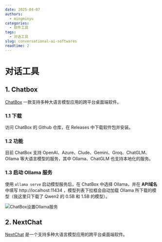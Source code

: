```yaml
---
date: 2025-04-07
authors:
  - mingminyu
categories:
  - 软件工具
tags:
  - 对话工具
slug: conversational-ai-softwares
readtime: 2
---
```


# 对话工具

## 1. Chatbox

[ChatBox](https://github.com/Bin-Huang/chatbox/releases) 一款支持多种大语言模型应用的跨平台桌面端软件。

<!-- more -->

### 1.1 下载

访问 ChatBox 的 Github 仓库，在 Releases 中下载软件包并安装。

### 1.2 功能

目前 ChatBox 支持 OpenAI、Azure、Clude、Gemini、Groq、ChatGLM、Ollama 等大语言模型的服务，其中 Ollama、ChatGLM 也支持本地化的服务。

### 1.3 启动 Ollama 服务

使用 `ollama serve` 启动模型服务后，在 ChatBox 中选择 Ollama，并在 **API域名** 中填写 http://localhost:11434 ，模型列表下拉框会自动加载 Ollama 所下载的模型（我这里只下载了 Qwen2 的 0.5B 和 1.5B 的模型）。

![ChatBox设置Ollama服务](https://mingminyu.github.io/webassets/images/20250607/02.png)

## 2. NextChat

[NextChat](https://github.com/ChatGPTNextWeb/NextChat) 是一个支持多种大语言模型应用的跨平台桌面端软件。
